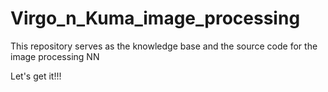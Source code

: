 # Virgo_n_Kuma_image_processing
This repository serves as the knowledge base and the source code for the image processing NN

Let's get it!!!
